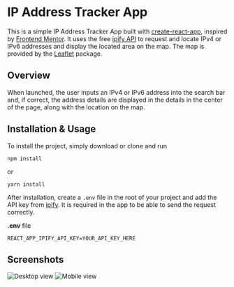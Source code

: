 # IP Address Tracker App

This is a simple IP Address Tracker App built with [create-react-app](https://create-react-app.dev/), inspired by [Frontend Mentor](https://frontendmentor.io).
It uses the free [ipify API](https://www.ipify.org/) to request and locate IPv4 or IPv6 addresses and display the located area on the map. The map is provided by the [Leaflet](https://leafletjs.com/) package.


## Overview ##
When launched, the user inputs an IPv4 or IPv6 address into the search bar and, if correct, the address details are displayed in the details in the center of the page, along with the location on the map.

## Installation & Usage ##

To install the project, simply download or clone and run

``` npm install ```

or

```yarn install ```

After installation, create a ```.env``` file in the root of your project and add the API key from [ipify](https://www.ipify.org/). It is required in the app to be able to send the request correctly.

**.env** file
```
REACT_APP_IPIFY_API_KEY=YOUR_API_KEY_HERE
```

## Screenshots ##
![Desktop view](src/images/screenshot.png?raw=true "Desktop view")
![Mobile view](src/images/screenshot2.png?raw=true "Mobile view")